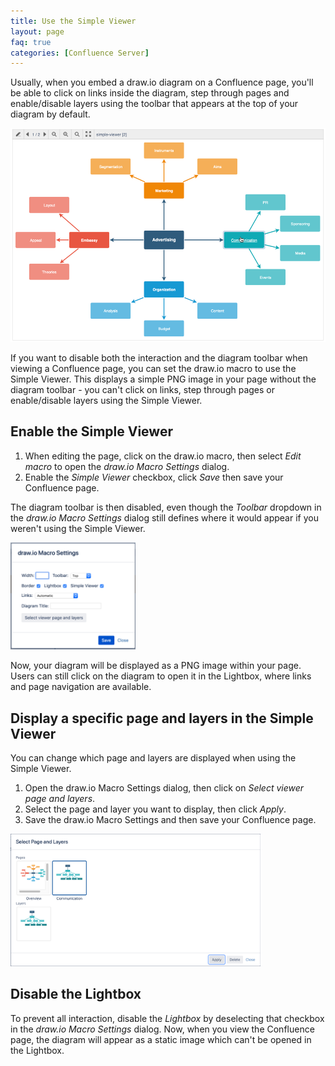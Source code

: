 ```yaml
---
title: Use the Simple Viewer
layout: page
faq: true
categories: [Confluence Server]
---
```


Usually, when you embed a draw.io diagram on a Confluence page, you'll be able to click on links inside the diagram, step through pages and enable/disable layers using the toolbar that appears at the top of your diagram by default.

<img src="/assets/img/blog/viewer-toolbar.png" width="600" alt="You can disable the toolbar at the top of the draw.io diagram viewer in Confluence">

If you want to disable both the interaction and the diagram toolbar when viewing a Confluence page, you can set the draw.io macro to use the Simple Viewer. This displays a simple PNG image in your page without the diagram toolbar - you can't click on links, step through pages or enable/disable layers using the Simple Viewer.

## Enable the Simple Viewer

1. When editing the page, click on the draw.io macro, then select _Edit macro_ to open the _draw.io Macro Settings_ dialog.
2. Enable the _Simple Viewer_ checkbox, click _Save_ then save your Confluence page.

The diagram toolbar is then disabled, even though the _Toolbar_ dropdown in the _draw.io Macro Settings_ dialog still defines where it would appear if you weren't using the Simple Viewer.

<img src="/assets/img/blog/drawio-macro-settings.png" width="200" alt="Use the draw.io Macro Settings in Confluence to enable the Simple Viewer">

Now, your diagram will be displayed as a PNG image within your page. Users can still click on the diagram to open it in the Lightbox, where links and page navigation are available.

## Display a specific page and layers in the Simple Viewer

You can change which page and layers are displayed when using the Simple Viewer.

1. Open the draw.io Macro Settings dialog, then click on _Select viewer page and layers_.
2. Select the page and layer you want to display, then click _Apply_.
3. Save the draw.io Macro Settings and then save your Confluence page.

<img src="/assets/img/blog/select-pages-layers.png" width="400" alt="Select the page and layer to display in the Simple Viewer in draw.io for Confluence">

## Disable the Lightbox

To prevent all interaction, disable the _Lightbox_ by deselecting that checkbox in the _draw.io Macro Settings_ dialog. Now, when you view the Confluence page, the diagram will appear as a static image which can't be opened in the Lightbox.
